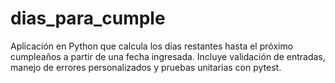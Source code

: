 # dias_para_cumple
Aplicación en Python que calcula los días restantes hasta el próximo cumpleaños a partir de una fecha ingresada. Incluye validación de entradas, manejo de errores personalizados y pruebas unitarias con pytest.
